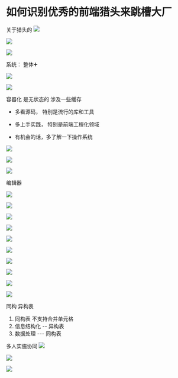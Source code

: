 # 如何识别优秀的前端猎头来跳槽大厂

关于猎头的
![](2021-09-07-12-53-52.png)

![](2021-09-08-13-42-46.png)

![](2021-09-08-13-44-45.png)

系统： 整体➕

![](2021-09-08-13-46-34.png)

![](2021-09-08-13-50-16.png)

容器化 是无状态的 涉及一些缓存

* 多看源码， 特别是流行的库和工具

* 多上手实践， 特别是前端工程化领域

* 有机会的话，多了解一下操作系统

![](2021-09-12-09-26-19.png)

![](2021-09-12-09-35-18.png)

![](2021-09-12-10-06-08.png)

编辑器

![](2021-09-12-12-52-58.png)

![](2021-09-12-12-55-32.png)

![](2021-09-12-12-56-58.png)

![](2021-09-12-13-00-15.png)

![](2021-09-12-13-00-30.png)

![](2021-09-12-13-14-19.png)

![](2021-09-12-13-16-47.png)

![](2021-09-12-13-28-26.png)

![](2021-09-12-14-05-47.png)

![](2021-09-12-14-09-53.png)

同构 异构表

1. 同构表 不支持合并单元格
2. 信息结构化 -- 异构表
3. 数据处理  --- 同构表

多人实施协同
![](2021-09-12-14-17-38.png)

![](2021-09-12-14-18-03.png)

![](2021-09-12-19-55-26.png)
